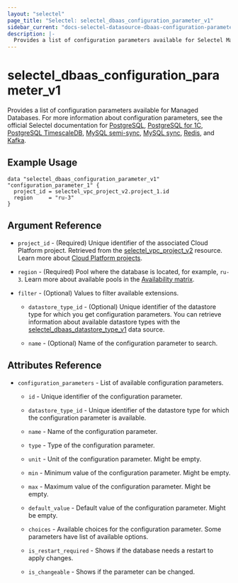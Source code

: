 ```yaml
---
layout: "selectel"
page_title: "Selectel: selectel_dbaas_configuration_parameter_v1"
sidebar_current: "docs-selectel-datasource-dbaas-configuration-parameter-v1"
description: |-
  Provides a list of configuration parameters available for Selectel Managed Databases.
---
```


# selectel\_dbaas\_configuration_parameter_v1

Provides a list of configuration parameters available for Managed Databases. For more information about configuration parameters, see the official Selectel documentation for [PostgreSQL](https://docs.selectel.ru/cloud/managed-databases/postgresql/settings/), [PostgreSQL for 1C](https://docs.selectel.ru/cloud/managed-databases/postgresql-for-1c/settings-1c/), [PostgreSQL TimescaleDB](https://docs.selectel.ru/cloud/managed-databases/timescaledb/settings/), [MySQL semi-sync](https://docs.selectel.ru/cloud/managed-databases/mysql-semi-sync/settings/), [MySQL sync](https://docs.selectel.ru/cloud/managed-databases/mysql-sync/settings/), [Redis](https://docs.selectel.ru/cloud/managed-databases/redis/eviction-policy/), and [Kafka](https://docs.selectel.ru/cloud/managed-databases/kafka/settings/).

## Example Usage

```hcl
data "selectel_dbaas_configuration_parameter_v1" "configuration_parameter_1" {
  project_id = selectel_vpc_project_v2.project_1.id
  region     = "ru-3"
}
```

## Argument Reference

* `project_id` - (Required) Unique identifier of the associated Cloud Platform project. Retrieved from the [selectel_vpc_project_v2](https://registry.terraform.io/providers/selectel/selectel/latest/docs/resources/vpc_project_v2) resource. Learn more about [Cloud Platform projects](https://docs.selectel.ru/cloud/servers/about/projects/).

* `region` - (Required) Pool where the database is located, for example, `ru-3`. Learn more about available pools in the [Availability matrix](https://docs.selectel.ru/control-panel-actions/availability-matrix/#облачные-базы-данных).

* `filter` - (Optional) Values to filter available extensions.
  
  * `datastore_type_id` - (Optional) Unique identifier of the datastore type for which you get configuration parameters.  You can retrieve information about available datastore types with the [selectel_dbaas_datastore_type_v1](https://registry.terraform.io/providers/selectel/selectel/latest/docs/data-sources/dbaas_datastore_type_v1) data source.

  * `name` - (Optional) Name of the configuration parameter to search.

## Attributes Reference

* `configuration_parameters` - List of  available configuration parameters.

  * `id` - Unique identifier of the configuration parameter.

  * `datastore_type_id` - Unique identifier of the datastore type for which the configuration parameter is available.

  * `name` - Name of the configuration parameter.

  * `type` - Type of the configuration parameter.

  * `unit` - Unit of the configuration parameter. Might be empty.

  * `min` - Minimum value of the configuration parameter. Might be empty.

  * `max` - Maximum value of the configuration parameter. Might be empty.

  * `default_value` - Default value of the configuration parameter. Might be empty.

  * `choices` - Available choices for the configuration parameter. Some parameters have list of available options.

  * `is_restart_required` - Shows if the database needs a restart to apply changes.

  * `is_changeable` - Shows if the parameter can be changed.